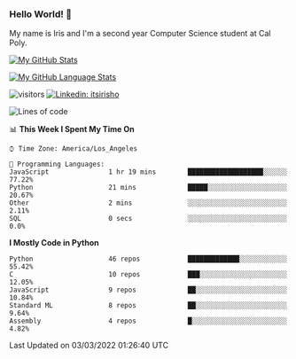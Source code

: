 ### Hello World! 👋

My name is Iris and I'm a second year Computer Science student at Cal Poly. 


[![My GitHub Stats](https://github-readme-stats.vercel.app/api?username=sleepyStick&show_icons=true&&count_private=true&include_all_commits=true&theme=buefy)]()

[![My GitHub Language Stats](https://github-readme-stats.vercel.app/api/top-langs/?username=sleepyStick&langs_count=5&theme=buefy)]()

![visitors](https://visitor-badge.glitch.me/badge?page_id=sleepyStick.sleepyStick)
[![Linkedin: itsirisho](https://img.shields.io/badge/-itsirisho-informational?style=flat-square&logo=Linkedin&logoColor=white&link=https://www.linkedin.com/in/itsirisho/)](https://www.linkedin.com/in/itsirisho/)

<!--START_SECTION:waka-->
![Lines of code](https://img.shields.io/badge/From%20Hello%20World%20I%27ve%20Written-13%20Million%20lines%20of%20code-blue)

📊 **This Week I Spent My Time On** 

```text
⌚︎ Time Zone: America/Los_Angeles

💬 Programming Languages: 
JavaScript               1 hr 19 mins        ███████████████████░░░░░░   77.22% 
Python                   21 mins             █████░░░░░░░░░░░░░░░░░░░░   20.67% 
Other                    2 mins              ░░░░░░░░░░░░░░░░░░░░░░░░░   2.11% 
SQL                      0 secs              ░░░░░░░░░░░░░░░░░░░░░░░░░   0.0%

```

**I Mostly Code in Python** 

```text
Python                   46 repos            █████████████░░░░░░░░░░░░   55.42% 
C                        10 repos            ███░░░░░░░░░░░░░░░░░░░░░░   12.05% 
JavaScript               9 repos             ██░░░░░░░░░░░░░░░░░░░░░░░   10.84% 
Standard ML              8 repos             ██░░░░░░░░░░░░░░░░░░░░░░░   9.64% 
Assembly                 4 repos             █░░░░░░░░░░░░░░░░░░░░░░░░   4.82%

```



 Last Updated on 03/03/2022 01:26:40 UTC
<!--END_SECTION:waka-->

<!--
**konanyuta/konanyuta** is a ✨ _special_ ✨ repository because its `README.md` (this file) appears on your GitHub profile.

Here are some ideas to get you started:

- 🔭 I’m currently working on ...
- 🌱 I’m currently learning ...
- 👯 I’m looking to collaborate on ...
- 🤔 I’m looking for help with ...
- 💬 Ask me about ...
- 📫 How to reach me: ...
- 😄 Pronouns: ...
- ⚡ Fun fact: ...
-->
